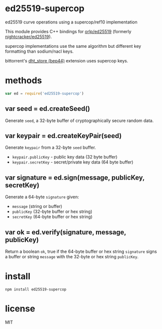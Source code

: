 # ed25519-supercop

ed25519 curve operations using a supercop/ref10 implementation

This module provides C++ bindings for
[orlp/ed25519](https://github.com/orlp/ed25519)
(formerly [nightcracker/ed25519](https://github.com/nightcracker/ed25519)).

supercop implementations use the same algorithm but different key formatting
than sodium/nacl keys.

bittorrent's
[dht_store (bep44)](http://libtorrent.org/dht_store.html) extension uses
supercop keys.

# methods

``` js
var ed = require('ed25519-supercop')
```

## var seed = ed.createSeed()

Generate `seed`, a 32-byte buffer of cryptographically secure random data.

## var keypair = ed.createKeyPair(seed)

Generate `keypair` from a 32-byte `seed` buffer.

* `keypair.publicKey` - public key data (32 byte buffer)
* `keypair.secretKey` - secret/private key data (64 byte buffer)

## var signature = ed.sign(message, publicKey, secretKey)

Generate a 64-byte `signature` given:

* `message` (string or buffer)
* `publicKey` (32-byte buffer or hex string)
* `secretKey` (64-byte buffer or hex string)

## var ok = ed.verify(signature, message, publicKey)

Return a boolean `ok`, true if the 64-byte buffer or hex string `signature`
signs a buffer or string `message` with the 32-byte or hex string `publicKey`.

# install

```
npm install ed25519-supercop
```

# license

MIT
